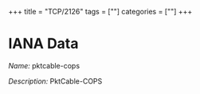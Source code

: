 +++
title = "TCP/2126"
tags = [""]
categories = [""]
+++

# IANA Data

_Name:_ pktcable-cops

_Description:_ PktCable-COPS

